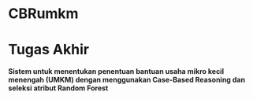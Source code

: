 # CBRumkm
# Tugas Akhir
<b>Sistem untuk menentukan penentuan bantuan usaha mikro kecil menengah (UMKM) dengan menggunakan Case-Based Reasoning dan seleksi atribut Random Forest</b>
